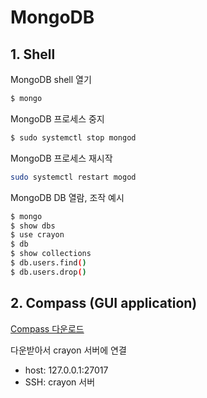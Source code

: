 MongoDB
=========

## 1. Shell

MongoDB shell 열기
```sh
$ mongo
```

MongoDB 프로세스 중지
```sh
$ sudo systemctl stop mongod
```

MongoDB 프로세스 재시작
```sh
sudo systemctl restart mogod
```

MongoDB DB 열람, 조작 예시
```sh
$ mongo
$ show dbs
$ use crayon
$ db
$ show collections
$ db.users.find()
$ db.users.drop()
```

## 2. Compass (GUI application)

[Compass 다운로드](https://www.mongodb.com/try/download/compass)

다운받아서 crayon 서버에 연결

* host: 127.0.0.1:27017
* SSH: crayon 서버



